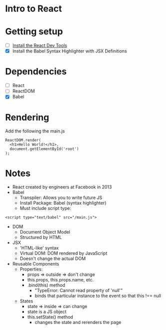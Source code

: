# Intro to React

# Getting setup

- [ ] [Install the React Dev Tools](https://chrome.google.com/webstore/detail/react-developer-tools/fmkadmapgofadopljbjfkapdkoienihi/related)
- [x] Install the Babel Syntax Highlighter with JSX Definitions

# Dependencies

- [ ] React
- [ ] ReactDOM
- [x] Babel

# Rendering

Add the following the main.js

```
ReactDOM.render(
  <h1>Hello World!</h1>,
  document.getElementById('root')
);
```

# Notes

- React created by engineers at Facebook in 2013
- Babel
    - Transpiler: Allows you to write future JS
    - Install Package: Babel (syntax highlighter)
    - Must include script type: 
```
<script type="text/babel" src="/main.js">
```
- DOM
    - Document Object Model
    - Structured by HTML
- JSX
    - 'HTML-like' syntax
    - Virtual DOM: DOM rendered by JavaScript
    - Doesn't change the actual DOM
- Reusable Components 
    - Properties:
        - props => outside => don't change
        - this.props, this.props.name, etc. 
        - .bind(this) method
            - "TypeError: Cannot read property of 'null'"
            - binds that particular instance to the event so that this !== null
    - States
        - state => inside => can change
        - state is a JS object
        - this.setState() method
            - changes the state and rerenders the page



